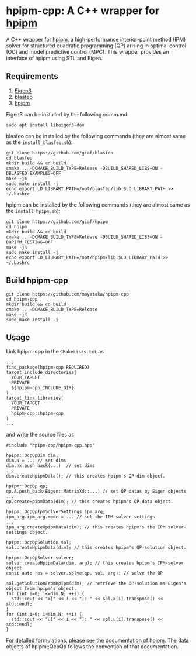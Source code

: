 # hpipm-cpp: A C++ wrapper for [hpipm](https://github.com/giaf/hpipm)

A C++ wrapper for [hpipm](https://github.com/giaf/hpipm), a high-performance interior-point method (IPM) solver for structured quadratic programming (QP) arising in optimal control (OC) and model predictive control (MPC).
This wrapper provides an interface of hpipm using STL and Eigen. 

## Requirements
1. [Eigen3](https://eigen.tuxfamily.org/index.php?title=Main_Page)
2. [blasfeo](https://github.com/giaf/blasfeo)
3. [hpipm](https://github.com/giaf/hpipm)


Eigen3 can be installed by the following command:
```
sudo apt install libeigen3-dev
```


blasfeo can be installed by the following commands (they are almost same as the `install_blasfeo.sh`):
```
git clone https://github.com/giaf/blasfeo
cd blasfeo 
mkdir build && cd build
cmake .. -DCMAKE_BUILD_TYPE=Release -DBUILD_SHARED_LIBS=ON -DBLASFEO_EXAMPLES=OFF 
make -j4
sudo make install -j
echo export LD_LIBRARY_PATH=/opt/blasfeo/lib:$LD_LIBRARY_PATH >> ~/.bashrc
```


hpipm can be installed by the following commands (they are almost same as the `install_hpipm.sh`):
```
git clone https://github.com/giaf/hpipm
cd hpipm
mkdir build && cd build
cmake .. -DCMAKE_BUILD_TYPE=Release -DBUILD_SHARED_LIBS=ON -DHPIPM_TESTING=OFF
make -j4
sudo make install -j
echo export LD_LIBRARY_PATH=/opt/hpipm/lib:$LD_LIBRARY_PATH >> ~/.bashrc
```

## Build hpipm-cpp
```
git clone https://github.com/mayataka/hpipm-cpp
cd hpipm-cpp
mkdir build && cd build
cmake .. -DCMAKE_BUILD_TYPE=Release 
make -j4
sudo make install -j
```

## Usage
Link hpipm-cpp in the `CMakeLists.txt` as
```
...
find_package(hpipm-cpp REQUIRED)
target_include_directories(
  YOUR_TARGET
  PRIVATE
  ${hpipm-cpp_INCLUDE_DIR}
)
target_link_libraries(
  YOUR_TARGET
  PRIVATE
  hpipm-cpp::hpipm-cpp
)
...
```
and write the source files as 
```
#include "hpipm-cpp/hpipm-cpp.hpp"

hpipm::OcpQpDim dim;
dim.N = ... // set dims
dim.nx.push_back(...)  // set dims
... 
dim.createHpipmData(); // this creates hpipm's QP-dim object.

hpipm::OcpQp qp; 
qp.A.push_back(Eigen::MatrixXd::...) // set QP datas by Eigen objects
... 
qp.createHpipmData(dim); // this creates hpipm's QP-data object.

hpipm::OcpQpIpmSolverSettings ipm_arg; 
ipm_arg.ipm_arg.mode = ... // set the IPM solver settings
... 
ipm_arg.createHpipmData(dim); // this creates hpipm's the IPM solver-settings object.

hpipm::OcpQpSolution sol;
sol.createHpipmData(dim); // this creates hpipm's QP-solution object.

hpipm::OcpQpSolver solver;
solver.createHpipmData(dim, arg); // this creates hpipm's IPM-solver object.
const auto res = solver.solve(qp, sol, arg); // solve the QP

sol.getSolutionFromHpipm(dim); // retrieve the QP-solution as Eigen's object from hpipm's object.
for (int i=0; i<=dim.N; ++i) {
  std::cout << "x[" << i << "]: " << sol.x[i].transpose() << std::endl;  
}
for (int i=0; i<dim.N; ++i) {
  std::cout << "u[" << i << "]: " << sol.u[i].transpose() << std::endl;  
}
```

For detailed formulations, please see the [documentation of hpipm](https://github.com/giaf/hpipm/blob/master/doc/guide.pdf).
The data objects of hpipm::QcpQp follows the convention of that documentation. 

